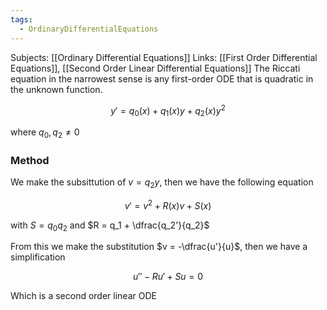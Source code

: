 ```yaml
---
tags:
  - OrdinaryDifferentialEquations
---
```

Subjects: [[Ordinary Differential Equations]]
Links: [[First Order Differential Equations]], [[Second Order Linear Differential Equations]]
The Riccati equation in the narrowest sense is any first-order ODE that is quadratic in the unknown function.

$$ y' = q_0(x)+q_1(x) y+q_2(x) y^2 $$

where $q_0, q_2 \ne 0$

### Method

We make the subsittution of $v = q_2 y$, then we have the following equation

$$ v' = v^2 +R(x) v+S(x) $$

with $S = q_0 q_2$ and $R = q_1 + \dfrac{q_2'}{q_2}$

From this we make the substitution $v = -\dfrac{u'}{u}$, then we have a simplification

$$ u''-Ru '+Su =0 $$

Which is a second order linear ODE